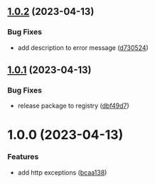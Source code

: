 ## [1.0.2](https://github.com/Salable/errors/compare/v1.0.1...v1.0.2) (2023-04-13)


### Bug Fixes

* add description to error message ([d730524](https://github.com/Salable/errors/commit/d73052418405493678cd710dfb0ff5a816805b05))

## [1.0.1](https://github.com/Salable/errors/compare/v1.0.0...v1.0.1) (2023-04-13)


### Bug Fixes

* release package to registry ([dbf49d7](https://github.com/Salable/errors/commit/dbf49d70344c48951ab304a570539b3482622b31))

# 1.0.0 (2023-04-13)


### Features

* add http exceptions ([bcaa138](https://github.com/Salable/errors/commit/bcaa138bcd685e60b12e6627afe088242c3a6a10))
